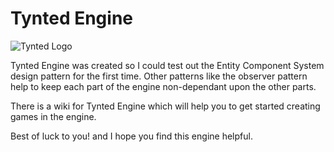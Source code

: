 # Tynted Engine
![Tynted Logo](https://github.com/rogersteve97/TyntedWikiResources/blob/master/TyntedLogo_medium.png)

Tynted Engine was created so I could test out the Entity Component System design pattern for the first time. Other patterns like the observer pattern help to keep each part of the engine non-dependant upon the other parts. 

There is a wiki for Tynted Engine which will help you to get started creating games in the engine.

Best of luck to you! and I hope you find this engine helpful.
